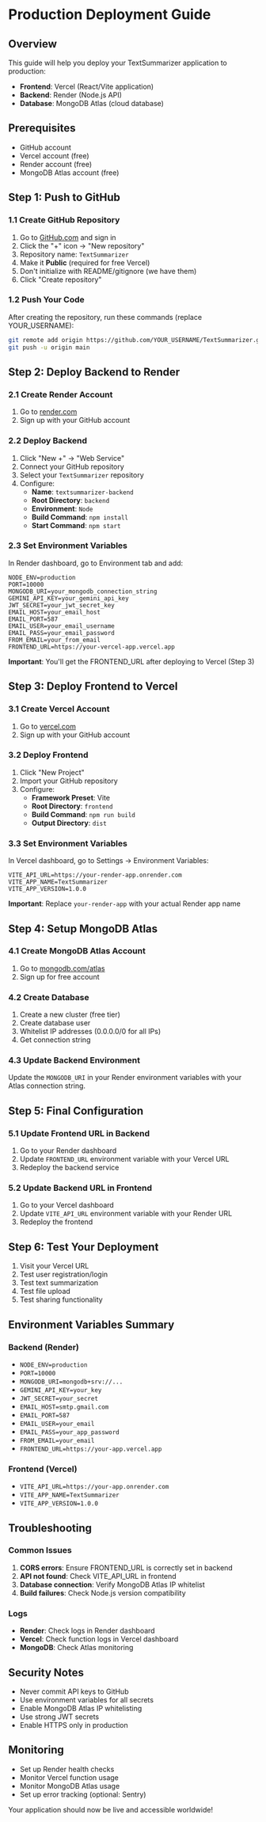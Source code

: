 # Production Deployment Guide

## Overview
This guide will help you deploy your TextSummarizer application to production:
- **Frontend**: Vercel (React/Vite application)
- **Backend**: Render (Node.js API)
- **Database**: MongoDB Atlas (cloud database)

## Prerequisites
- GitHub account
- Vercel account (free)
- Render account (free)
- MongoDB Atlas account (free)

## Step 1: Push to GitHub

### 1.1 Create GitHub Repository
1. Go to [GitHub.com](https://github.com) and sign in
2. Click the "+" icon → "New repository"
3. Repository name: `TextSummarizer`
4. Make it **Public** (required for free Vercel)
5. Don't initialize with README/gitignore (we have them)
6. Click "Create repository"

### 1.2 Push Your Code
After creating the repository, run these commands (replace YOUR_USERNAME):

```bash
git remote add origin https://github.com/YOUR_USERNAME/TextSummarizer.git
git push -u origin main
```

## Step 2: Deploy Backend to Render

### 2.1 Create Render Account
1. Go to [render.com](https://render.com)
2. Sign up with your GitHub account

### 2.2 Deploy Backend
1. Click "New +" → "Web Service"
2. Connect your GitHub repository
3. Select your `TextSummarizer` repository
4. Configure:
   - **Name**: `textsummarizer-backend`
   - **Root Directory**: `backend`
   - **Environment**: `Node`
   - **Build Command**: `npm install`
   - **Start Command**: `npm start`

### 2.3 Set Environment Variables
In Render dashboard, go to Environment tab and add:

```
NODE_ENV=production
PORT=10000
MONGODB_URI=your_mongodb_connection_string
GEMINI_API_KEY=your_gemini_api_key
JWT_SECRET=your_jwt_secret_key
EMAIL_HOST=your_email_host
EMAIL_PORT=587
EMAIL_USER=your_email_username
EMAIL_PASS=your_email_password
FROM_EMAIL=your_from_email
FRONTEND_URL=https://your-vercel-app.vercel.app
```

**Important**: You'll get the FRONTEND_URL after deploying to Vercel (Step 3)

## Step 3: Deploy Frontend to Vercel

### 3.1 Create Vercel Account
1. Go to [vercel.com](https://vercel.com)
2. Sign up with your GitHub account

### 3.2 Deploy Frontend
1. Click "New Project"
2. Import your GitHub repository
3. Configure:
   - **Framework Preset**: Vite
   - **Root Directory**: `frontend`
   - **Build Command**: `npm run build`
   - **Output Directory**: `dist`

### 3.3 Set Environment Variables
In Vercel dashboard, go to Settings → Environment Variables:

```
VITE_API_URL=https://your-render-app.onrender.com
VITE_APP_NAME=TextSummarizer
VITE_APP_VERSION=1.0.0
```

**Important**: Replace `your-render-app` with your actual Render app name

## Step 4: Setup MongoDB Atlas

### 4.1 Create MongoDB Atlas Account
1. Go to [mongodb.com/atlas](https://www.mongodb.com/atlas)
2. Sign up for free account

### 4.2 Create Database
1. Create a new cluster (free tier)
2. Create database user
3. Whitelist IP addresses (0.0.0.0/0 for all IPs)
4. Get connection string

### 4.3 Update Backend Environment
Update the `MONGODB_URI` in your Render environment variables with your Atlas connection string.

## Step 5: Final Configuration

### 5.1 Update Frontend URL in Backend
1. Go to your Render dashboard
2. Update `FRONTEND_URL` environment variable with your Vercel URL
3. Redeploy the backend service

### 5.2 Update Backend URL in Frontend
1. Go to your Vercel dashboard
2. Update `VITE_API_URL` environment variable with your Render URL
3. Redeploy the frontend

## Step 6: Test Your Deployment

1. Visit your Vercel URL
2. Test user registration/login
3. Test text summarization
4. Test file upload
5. Test sharing functionality

## Environment Variables Summary

### Backend (Render)
- `NODE_ENV=production`
- `PORT=10000`
- `MONGODB_URI=mongodb+srv://...`
- `GEMINI_API_KEY=your_key`
- `JWT_SECRET=your_secret`
- `EMAIL_HOST=smtp.gmail.com`
- `EMAIL_PORT=587`
- `EMAIL_USER=your_email`
- `EMAIL_PASS=your_app_password`
- `FROM_EMAIL=your_email`
- `FRONTEND_URL=https://your-app.vercel.app`

### Frontend (Vercel)
- `VITE_API_URL=https://your-app.onrender.com`
- `VITE_APP_NAME=TextSummarizer`
- `VITE_APP_VERSION=1.0.0`

## Troubleshooting

### Common Issues
1. **CORS errors**: Ensure FRONTEND_URL is correctly set in backend
2. **API not found**: Check VITE_API_URL in frontend
3. **Database connection**: Verify MongoDB Atlas IP whitelist
4. **Build failures**: Check Node.js version compatibility

### Logs
- **Render**: Check logs in Render dashboard
- **Vercel**: Check function logs in Vercel dashboard
- **MongoDB**: Check Atlas monitoring

## Security Notes
- Never commit API keys to GitHub
- Use environment variables for all secrets
- Enable MongoDB Atlas IP whitelisting
- Use strong JWT secrets
- Enable HTTPS only in production

## Monitoring
- Set up Render health checks
- Monitor Vercel function usage
- Monitor MongoDB Atlas usage
- Set up error tracking (optional: Sentry)

Your application should now be live and accessible worldwide!
